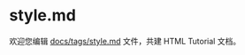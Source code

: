 style.md
===

欢迎您编辑 <a target="__blank" href="https://github.com/jaywcjlove/html-tutorial/blob/main/docs/tags/style.md">docs/tags/style.md</a> 文件，共建 HTML Tutorial 文档。